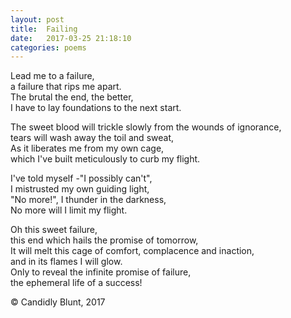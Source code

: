 ```yaml
---
layout: post
title:  Failing
date:   2017-03-25 21:18:10
categories: poems
---
```


Lead me to a failure, <br/>
a failure that rips me apart. <br/>
The brutal the end, the better, <br/>
I have to lay foundations to the next start.<br/>


The sweet blood will trickle slowly from the wounds of ignorance,<br/>
tears will wash away the toil and sweat,<br/>
As it liberates me from my own cage,<br/>
which I've built meticulously to curb my flight.<br/>

I've told myself -"I possibly can't",<br/>
I mistrusted my own guiding light,<br/>
"No more!", I thunder in the darkness,<br/>
No more will I limit my flight.<br/>

Oh this sweet failure,<br/>
this end which hails the promise of tomorrow,<br/>
It will melt this cage of comfort, complacence and inaction,<br/>
and in its flames I will glow.<br/>
Only to reveal the infinite promise of failure,<br/>
the ephemeral life of a success!<br/>

&copy; Candidly Blunt, 2017
